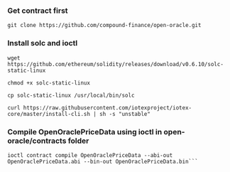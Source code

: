 ### Get contract first

```
git clone https://github.com/compound-finance/open-oracle.git
```

### Install solc and ioctl

```
wget https://github.com/ethereum/solidity/releases/download/v0.6.10/solc-static-linux

chmod +x solc-static-linux

cp solc-static-linux /usr/local/bin/solc

curl https://raw.githubusercontent.com/iotexproject/iotex-core/master/install-cli.sh | sh -s "unstable"
```
### Compile OpenOraclePriceData using ioctl in open-oracle/contracts folder

```
ioctl contract compile OpenOraclePriceData --abi-out OpenOraclePriceData.abi --bin-out OpenOraclePriceData.bin```